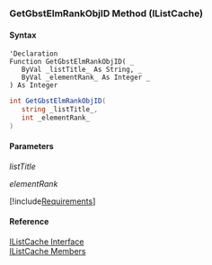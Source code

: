 ﻿### GetGbstElmRankObjID Method (IListCache)

#### Syntax

```vbnet
'Declaration
Function GetGbstElmRankObjID( _
   ByVal _listTitle_ As String, _
   ByVal _elementRank_ As Integer _
) As Integer
```

```csharp
int GetGbstElmRankObjID( 
   string _listTitle_,
   int _elementRank_
)
```

#### Parameters

_listTitle_

_elementRank_

[!include[Requirements](../partials/requirements.md)]

#### Reference

[IListCache Interface](fcSDK~FChoice.Foundation.Clarify.IListCache.md)  
[IListCache Members](fcSDK~FChoice.Foundation.Clarify.IListCache_members.md)